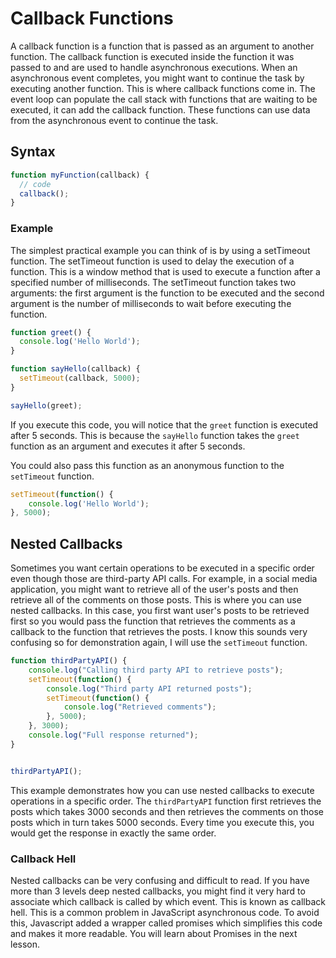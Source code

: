 # Callback Functions

A callback function is a function that is passed as an argument to another function. The callback function is executed inside the function it was passed to and are used to handle asynchronous executions. When an asynchronous event completes, you might want to continue the task by executing another function. This is where callback functions come in. The event loop can populate the call stack with functions that are waiting to be executed, it can add the callback function. These functions can use data from the asynchronous event to continue the task.

## Syntax

```javascript
function myFunction(callback) {
  // code
  callback();
}
```

###  Example

The simplest practical example you can think of is by using a setTimeout function. The setTimeout function is used to delay the execution of a function. This is a window method that is used to execute a function after a specified number of milliseconds. The setTimeout function takes two arguments: the first argument is the function to be executed and the second argument is the number of milliseconds to wait before executing the function.

```javascript
function greet() {
  console.log('Hello World');
}

function sayHello(callback) {
  setTimeout(callback, 5000);
}

sayHello(greet);
```

If you execute this code, you will notice that the `greet` function is executed after 5 seconds. This is because the `sayHello` function takes the `greet` function as an argument and executes it after 5 seconds.

You could also pass this function as an anonymous function to the `setTimeout` function.

```javascript
setTimeout(function() {
    console.log('Hello World');
}, 5000);
```

## Nested Callbacks

Sometimes you want certain operations to be executed in a specific order even though those are third-party API calls. For example, in a social media application, you might want to retrieve all of the user's posts and then retrieve all of the comments on those posts. This is where you can use nested callbacks. In this case, you first want user's posts to be retrieved first so you would pass the function that retrieves the comments as a callback to the function that retrieves the posts. I know this sounds very confusing so for demonstration again, I will use the `setTimeout` function.

```javascript
function thirdPartyAPI() {
    console.log("Calling third party API to retrieve posts");
    setTimeout(function() {
        console.log("Third party API returned posts");
        setTimeout(function() {
            console.log("Retrieved comments");
        }, 5000);
    }, 3000);
    console.log("Full response returned");
}


thirdPartyAPI();
```

This example demonstrates how you can use nested callbacks to execute operations in a specific order. The `thirdPartyAPI` function first retrieves the posts which takes 3000 seconds and then retrieves the comments on those posts which in turn takes 5000 seconds. Every time you execute this, you would get the response in exactly the same order.

### Callback Hell

Nested callbacks can be very confusing and difficult to read. If you have more than 3 levels deep nested callbacks, you might find it very hard to associate which callback is called by which event. This is known as callback hell. This is a common problem in JavaScript asynchronous code. To avoid this, Javascript added a wrapper called promises which simplifies this code and makes it more readable. You will learn about Promises in the next lesson.
